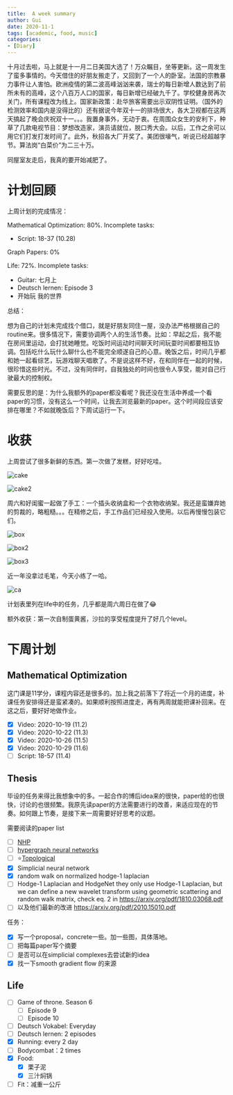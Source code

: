 ```yaml
---
title:  A week summary
author: Gui
date: 2020-11-1
tags: [academic, food, music]
categories: 
- [Diary]
---
```


十月过去啦，马上就是十一月二日美国大选了！万众瞩目，坐等更新。这一周发生了蛮多事情的。今天借住的好朋友搬走了，又回到了一个人的卧室。法国的宗教暴力事件让人害怕。欧洲疫情的第二波高峰汹汹来袭，瑞士的每日新增人数达到了前所未有的高峰，这个八百万人口的国家，每日新增已经破九千了。学校健身房再次关门，所有课程改为线上。国家新政策：赴华旅客需要出示双阴性证明。（国外的检测效率和国内是没得比的）还有据说今年双十一的排场很大，各大卫视都在这两天搞起了晚会庆祝双十一。。。我置身事外，无动于衷。在周围众女生的安利下，种草了几款电视节目：梦想改造家，演员请就位，脱口秀大会。以后，工作之余可以用它们打发打发时间了。此外，秋招各大厂开奖了。美团很壕气，听说已经超越字节。算法岗“白菜价”为二三十万。

同屋室友走后，我真的要开始减肥了。

# 计划回顾

上周计划的完成情况：

Mathematical Optimization: 80%. Incomplete tasks:

- Script: 18-37 (10.28)

Graph Papers: 0%

Life: 72%. Incomplete tasks:

- Guitar: 七月上
- Deutsch lernen: Episode 3
- 开始玩 我的世界

总结：

想为自己的计划未完成找个借口，就是好朋友同住一屋，没办法严格根据自己的routine来。很多情况下，需要协调两个人的生活节奏。比如：早起之后，我不能在房间里运动，会打扰她睡觉。吃饭时间运动时间聊天时间玩耍时间都要相互协调。包括吃什么玩什么聊什么也不能完全顺遂自己的心意。晚饭之后，时间几乎都和她一起看综艺，玩游戏聊天唱歌了。不是说这样不好，在和同伴在一起的时候，很珍惜这些时光。不过，没有同伴时，自我独处的时间也很令人享受，能对自己行驶最大的控制权。

需要反思的是：为什么我额外的paper都没看呢？我还没在生活中养成一个看paper的习惯，没有这么一个时间，让我去浏览最新的paper。这个时间段应该安排在哪里？不如就晚饭后？下周试运行一下。

# 收获

上周尝试了很多新鲜的东西。第一次做了发糕，好好吃哇。

![cake](20201101-4.jpeg)

![cake2](20201101-5.jpeg)

周六和好闺蜜一起做了手工：一个插头收纳盒和一个衣物收纳架。我还是蛮嫌弃她的剪裁的，略粗糙。。。在精修之后，手工作品们已经投入使用。以后再慢慢包装它们。

![box](20201101-1.jpeg)

![box2](20201101-2.jpeg)

![box3](20201101-6.jpeg)



近一年没拿过毛笔，今天小练了一哈。

![ca](20201101-3.jpeg)

计划表里列在life中的任务，几乎都是周六周日在做了:joy:

额外收获：第一次自制蛋黄酱，沙拉的享受程度提升了好几个level。

# 下周计划

## Mathematical Optimization

这门课是11学分，课程内容还是很多的。加上我之前落下了将近一个月的进度，补课任务安排得还是蛮紧凑的。如果顺利按照进度走，再有两周就能把课补回来。在这之后，要好好地做作业。

- [x] Video: 2020-10-19 (11.2)
- [x] Video: 2020-10-22 (11.3)
- [x] Video: 2020-10-26 (11.5)
- [x] Video: 2020-10-29 (11.6)
- [ ] Script: 18-57 (11.4)

## Thesis

毕设的任务来得比我想象中的多。一起合作的博后idea来的很快，paper给的也很快，讨论的也很频繁。我原先读paper的方法需要进行的改善，来适应现在的节奏。如何跟上节奏，是接下来一周需要好好思考的议题。

需要阅读的paper list

- [ ] [NHP](https://malllabiisc.github.io/publications/papers/nhp_cikm20.pdf)
- [ ] [hypergraph neural networks](https://arxiv.org/pdf/1809.09401.pdf)
- [ ] :star:[Topological ](https://arxiv.org/pdf/1907.11577.pdf)
- [x] Simplicial neural network
- [x] random walk on normalized hodge-1 laplacian
- [ ] Hodge-1 Laplacian and HodgeNet they only use Hodge-1 Laplacian, but we can define a new wavelet transform using geometric scattering and random walk matrix, check eq. 2 in https://arxiv.org/pdf/1810.03068.pdf
- [ ] 以及他们最新的改进 https://arxiv.org/pdf/2010.15010.pdf

任务：

- [x] 写一个proposal，concrete一些。加一些图，具体落地。
- [ ] 把每篇paper写个摘要
- [ ] 是否可以在simplicial complexes去尝试新的idea
- [x] 找一下smooth gradient flow 的来源

## Life

- [ ] Game of throne. Season 6
  - [ ] Episode 9
  - [ ] Episode 10
- [ ] Deutsch Vokabel: Everyday
- [ ] Deutsch lernen: 2 episodes
- [x] Running: every 2 day
- [ ] Bodycombat：2 times
- [x] Food: 
  - [x] 栗子泥
  - [x] 三汁焖锅
- [ ] Fit：减重一公斤